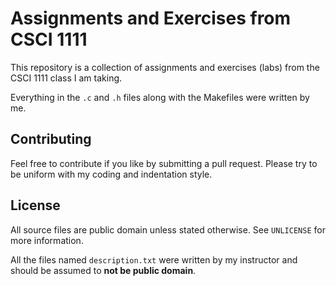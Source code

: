 # Assignments and Exercises from CSCI 1111
This repository is a collection of assignments and exercises (labs) from the
CSCI 1111 class I am taking.

Everything in the `.c` and `.h` files along with the Makefiles were written by
me.

## Contributing
Feel free to contribute if you like by submitting a pull request. Please try to
be uniform with my coding and indentation style.

## License
All source files are public domain unless stated otherwise. See `UNLICENSE` for
more information.

All the files named `description.txt` were written by my instructor and should
be assumed to **not be public domain**.
